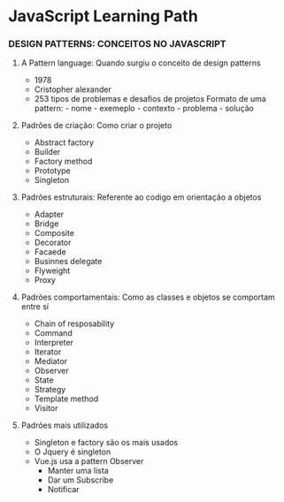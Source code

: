 # JavaScript Learning Path
### DESIGN PATTERNS: CONCEITOS NO JAVASCRIPT

1. A Pattern language: Quando surgiu o conceito de design patterns
	- 1978
	- Cristopher alexander
	- 253 tipos de problemas e desafios de projetos
		Formato de uma pattern:
			- nome
			- exemeplo
			- contexto
			- problema
			- solução

2. Padrões de criação: Como criar o projeto
	- Abstract factory
	- Builder
	- Factory method
	- Prototype
	- Singleton

3. Padrões estruturais: Referente ao codigo em orientação a objetos
	- Adapter
	- Bridge
	- Composite
	- Decorator
	- Facaede
	- Businnes delegate
	- Flyweight
	- Proxy

4. Padrões comportamentais: Como as classes e objetos se comportam entre sí
	- Chain of resposability
	- Command
	- Interpreter
	- Iterator
	- Mediator
	- Observer
	- State
	- Strategy
	- Template method
	- Visitor

5. Padrões mais utilizados
	- Singleton e factory são os mais usados
	- O Jquery é singleton
	- Vue.js usa a pattern Observer
		- Manter uma lista
		- Dar um Subscribe
		- Notificar

